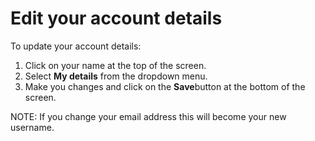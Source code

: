 

# Edit your account details

To update your account details:

1. Click on your name at the top of the screen.
2. Select **My details** from the dropdown menu.
3. Make you changes and click on the **Save**button at the bottom of the screen.

NOTE: If you change your email address this will become your new username.